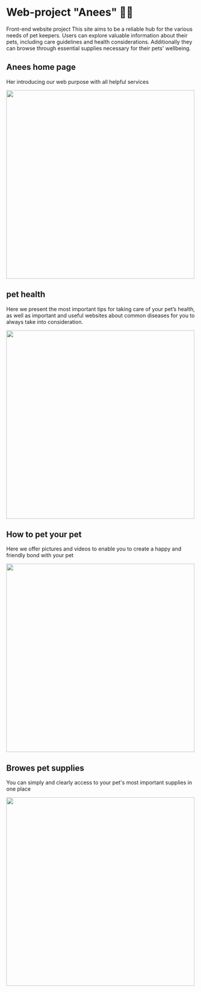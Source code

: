 # Web-project  "Anees" 🐼🦴
Front-end website project This site aims to be a reliable hub for the various needs of pet keepers. Users can explore valuable information about their 
pets, including care guidelines and health considerations. Additionally they can browse through essential supplies necessary for their pets' wellbeing.
## Anees home page 
 Her introducing our web purpose with all helpful services 
 
<img src= "https://github.com/maysoon-1/Web-project/assets/107502613/9ebfc6c2-1baa-45d3-9980-d61d02eef521" width = "500">

## pet health 
Here we present the most important tips for taking care of your pet’s health, as well as important and useful websites about common diseases 
for you to always take into consideration.

<img src= "https://github.com/maysoon-1/Web-project/assets/107502613/22310b34-fa81-4521-a8ba-1411cb69603f" width = "500">

## How to pet your pet
Here we offer pictures and videos to enable you to create a happy and friendly bond with your pet

<img src= "https://github.com/maysoon-1/Web-project/assets/107502613/f3b49677-73b1-4e0b-bb01-f4e0293c361c" width = "500">

## Browes pet supplies 
You can simply and clearly access to your pet's most important supplies in one place 

<img src= "https://github.com/maysoon-1/Web-project/assets/107502613/b1b9a671-cba4-4c79-9035-e683cdbecb56" width = "500">
